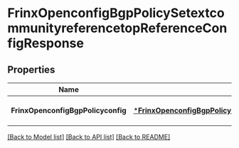 # FrinxOpenconfigBgpPolicySetextcommunityreferencetopReferenceConfigResponse

## Properties
Name | Type | Description | Notes
------------ | ------------- | ------------- | -------------
**FrinxOpenconfigBgpPolicyconfig** | [***FrinxOpenconfigBgpPolicySetextcommunityreferencetopReferenceConfig**](frinx.openconfig.bgp.policy.setextcommunityreferencetop.reference.Config.md) |  | [optional] [default to null]

[[Back to Model list]](../README.md#documentation-for-models) [[Back to API list]](../README.md#documentation-for-api-endpoints) [[Back to README]](../README.md)


